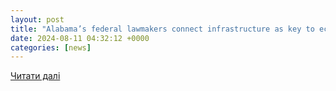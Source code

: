 ```yaml
---
layout: post
title: "Alabama’s federal lawmakers connect infrastructure as key to economic growth at BCA conference - Yellowhammer News"
date: 2024-08-11 04:32:12 +0000
categories: [news]
---
```


[Читати далі](https://yellowhammernews.com/alabamas-federal-lawmakers-connect-infrastructure-as-key-to-economic-growth-at-bca-conference/)
